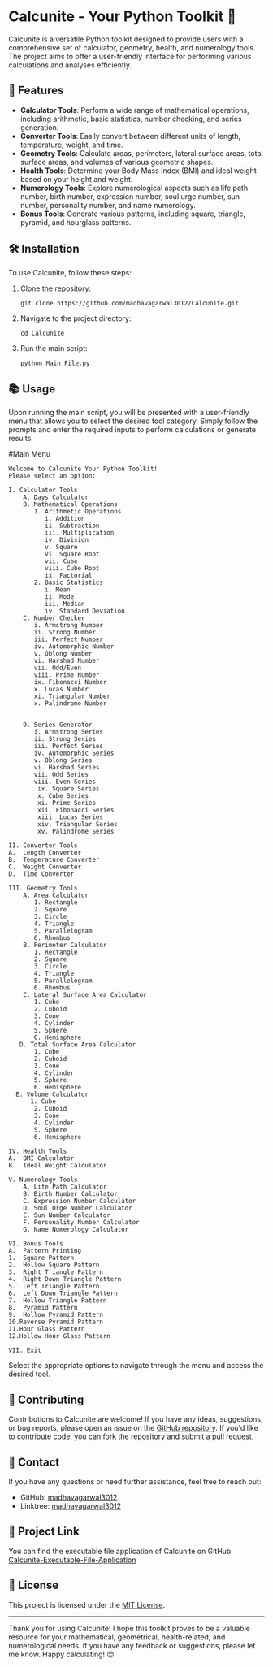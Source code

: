 # Calcunite - Your Python Toolkit 🧰

Calcunite is a versatile Python toolkit designed to provide users with a comprehensive set of calculator, geometry, health, and numerology tools. The project aims to offer a user-friendly interface for performing various calculations and analyses efficiently.

## 🌟 Features

- **Calculator Tools**: Perform a wide range of mathematical operations, including arithmetic, basic statistics, number checking, and series generation.
- **Converter Tools**: Easily convert between different units of length, temperature, weight, and time.
- **Geometry Tools**: Calculate areas, perimeters, lateral surface areas, total surface areas, and volumes of various geometric shapes.
- **Health Tools**: Determine your Body Mass Index (BMI) and ideal weight based on your height and weight.
- **Numerology Tools**: Explore numerological aspects such as life path number, birth number, expression number, soul urge number, sun number, personality number, and name numerology.
- **Bonus Tools**: Generate various patterns, including square, triangle, pyramid, and hourglass patterns.

## 🛠️ Installation

To use Calcunite, follow these steps:

1. Clone the repository:
   ```
   git clone https://github.com/madhavagarwal3012/Calcunite.git
   ```
   
2. Navigate to the project directory:
   ```
   cd Calcunite
   ```

3. Run the main script:
   ```
   python Main File.py
   ```

## 📚 Usage

Upon running the main script, you will be presented with a user-friendly menu that allows you to select the desired tool category. Simply follow the prompts and enter the required inputs to perform calculations or generate results.

#Main Menu
```
Welcome to Calcunite Your Python Toolkit!
Please select an option:

I. Calculator Tools
    A. Days Calculator
    B. Mathematical Operations
       1. Arithmetic Operations
          i. Addition
          ii. Subtraction
          iii. Multiplication
          iv. Division
          v. Square
          vi. Square Root
          vii. Cube
          viii. Cube Root
          ix. Factorial
       2. Basic Statistics
          i. Mean
          ii. Mode
          iii. Median
          iv. Standard Deviation
    C. Number Checker
       i. Armstrong Number
       ii. Strong Number
       iii. Perfect Number
       iv. Automorphic Number
       v. Oblong Number
       vi. Harshad Number 
       vii. Odd/Even
       viii. Prime Number
       ix. Fibonacci Number
       x. Lucas Number
       xi. Triangular Number
       x. Palindrome Number


    D. Series Generator
       i. Armstrong Series
       ii. Strong Series
       iii. Perfect Series
       iv. Automorphic Series
       v. Oblong Series
       vi. Harshad Series
       vii. Odd Series
       viii. Even Series
        ix. Square Series
        x. Cube Series
        xi. Prime Series
        xii. Fibonacci Series
        xiii. Lucas Series
        xiv. Triangular Series
        xv. Palindrome Series

II. Converter Tools
A.	Length Converter
B.	Temperature Converter
C.	Weight Converter
D.	Time Converter

III. Geometry Tools
    A. Area Calculator
       1. Rectangle
       2. Square
       3. Circle
       4. Triangle
       5. Parallelogram
       6. Rhombus
    B. Perimeter Calculator
       1. Rectangle
       2. Square
       3. Circle
       4. Triangle
       5. Parallelogram
       6. Rhombus
    C. Lateral Surface Area Calculator
       1. Cube
       2. Cuboid
       3. Cone
       4. Cylinder
       5. Sphere
       6. Hemisphere
   D. Total Surface Area Calculator
       1. Cube
       2. Cuboid
       3. Cone
       4. Cylinder
       5. Sphere
       6. Hemisphere
  E. Volume Calculator
      1. Cube
       2. Cuboid
       3. Cone
       4. Cylinder
       5. Sphere
       6. Hemisphere

IV. Health Tools
A.	BMI Calculator
B.	Ideal Weight Calculator

V. Numerology Tools
    A. Life Path Calculator
    B. Birth Number Calculator
    C. Expression Number Calculator
    D. Soul Urge Number Calculator
    E. Sun Number Calculator
    F. Personality Number Calculator
    G. Name Numerology Calculator

VI. Bonus Tools
A.	Pattern Printing
1.	Square Pattern
2.	Hollow Square Pattern
3.	Right Triangle Pattern
4.	Right Down Triangle Pattern
5.	Left Triangle Pattern
6.	Left Down Triangle Pattern
7.	Hollow Triangle Pattern
8.	Pyramid Pattern
9.	Hollow Pyramid Pattern
10.Reverse Pyramid Pattern
11.Hour Glass Pattern
12.Hollow Hour Glass Pattern

VII. Exit

```

Select the appropriate options to navigate through the menu and access the desired tool.

## 🤝 Contributing

Contributions to Calcunite are welcome! If you have any ideas, suggestions, or bug reports, please open an issue on the [GitHub repository](https://github.com/madhavagarwal3012/Calcunite/issues). If you'd like to contribute code, you can fork the repository and submit a pull request.

## 📧 Contact

If you have any questions or need further assistance, feel free to reach out:

- GitHub: [madhavagarwal3012](https://github.com/madhavagarwal3012)
- Linktree: [madhavagarwal3012](https://linktr.ee/madhavagarwal3012)

## 🔗 Project Link

You can find the executable file application of Calcunite on GitHub:
[Calcunite-Executable-File-Application](https://github.com/madhavagarwal3012/Calcunite-Executable-File-Application)

## 📖 License

This project is licensed under the [MIT License](LICENSE).

---

Thank you for using Calcunite! I hope this toolkit proves to be a valuable resource for your mathematical, geometrical, health-related, and numerological needs. If you have any feedback or suggestions, please let me know. Happy calculating! 😊

